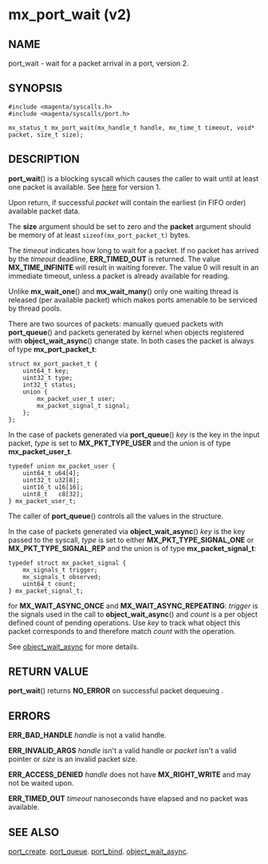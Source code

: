 # mx_port_wait  (v2)

## NAME

port_wait - wait for a packet arrival in a port, version 2.

## SYNOPSIS

```
#include <magenta/syscalls.h>
#include <magenta/syscalls/port.h>

mx_status_t mx_port_wait(mx_handle_t handle, mx_time_t timeout, void* packet, size_t size);
```

## DESCRIPTION

**port_wait**() is a blocking syscall which causes the caller to wait until at least
one packet is available. See [here](port_wait.md) for version 1.

Upon return, if successful *packet* will contain the earliest (in FIFO order)
available packet data.

The **size** argument should be set to zero and the **packet** argument should be memory of at
least ```sizeof(mx_port_packet_t)``` bytes.

The *timeout* indicates how long to wait for a packet.  If no packet has arrived by the
*timeout* deadline, **ERR_TIMED_OUT** is returned.  The value **MX_TIME_INFINITE** will
result in waiting forever.  The value 0 will result in an immediate timeout, unless
a packet is already available for reading.

Unlike **mx_wait_one**() and **mx_wait_many**() only one waiting thread is
released (per available packet) which makes ports amenable to be serviced
by thread pools.

There are two sources of packets: manually queued packets with **port_queue**() and packets
generated by kernel when objects registered with **object_wait_async**() change state. In both
cases the packet is always of type **mx_port_packet_t**:

```
struct mx_port_packet_t {
    uint64_t key;
    uint32_t type;
    int32_t status;
    union {
        mx_packet_user_t user;
        mx_packet_signal_t signal;
    };
};
```

In the case of packets generated via **port_queue**() *key* is the key in the
input packet, *type* is set to **MX_PKT_TYPE_USER** and the union is of type **mx_packet_user_t**.

```
typedef union mx_packet_user {
    uint64_t u64[4];
    uint32_t u32[8];
    uint16_t u16[16];
    uint8_t   c8[32];
} mx_packet_user_t;
```

The caller of **port_queue**() controls all the values in the structure.

In the case of packets generated via **object_wait_async**() *key* is the key passed to the
syscall, *type* is set to either **MX_PKT_TYPE_SIGNAL_ONE** or **MX_PKT_TYPE_SIGNAL_REP**
and the union is of type **mx_packet_signal_t**:

```
typedef struct mx_packet_signal {
    mx_signals_t trigger;
    mx_signals_t observed;
    uint64_t count;
} mx_packet_signal_t;
```

for **MX_WAIT_ASYNC_ONCE** and **MX_WAIT_ASYNC_REPEATING**: *trigger* is the signals
used in the call to **object_wait_async**() and *count* is a per object defined count
of pending operations. Use *key* to track what object this packet corresponds to and
therefore match *count* with the operation.

See [object_wait_async](object_wait_async.md) for more details.

## RETURN VALUE

**port_wait**() returns **NO_ERROR** on successful packet dequeuing .

## ERRORS

**ERR_BAD_HANDLE** *handle* is not a valid handle.

**ERR_INVALID_ARGS** *handle* isn't a valid handle or *packet* isn't a valid
pointer or *size* is an invalid packet size.

**ERR_ACCESS_DENIED** *handle* does not have **MX_RIGHT_WRITE** and may
not be waited upon.

**ERR_TIMED_OUT** *timeout* nanoseconds have elapsed and no packet was available.

## SEE ALSO

[port_create](port_create.md).
[port_queue](port_queue.md).
[port_bind](port_bind.md).
[object_wait_async](object_wait_async.md).

